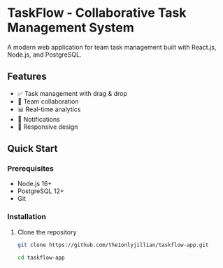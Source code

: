 # TaskFlow - Collaborative Task Management System

A modern web application for team task management built with React.js, Node.js, and PostgreSQL.

## Features
- ✅ Task management with drag & drop
- 👥 Team collaboration
- 📊 Real-time analytics
- 🔔 Notifications
- 📱 Responsive design

## Quick Start

### Prerequisites
- Node.js 16+
- PostgreSQL 12+
- Git

### Installation
1. Clone the repository
   ```bash
   git clone https://github.com/the1onlyjillian/taskflow-app.git

   cd taskflow-app

